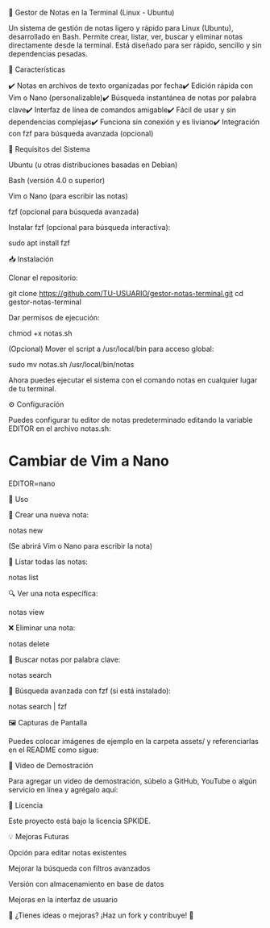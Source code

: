 📝 Gestor de Notas en la Terminal (Linux - Ubuntu)

Un sistema de gestión de notas ligero y rápido para Linux (Ubuntu), desarrollado en Bash. Permite crear, listar, ver, buscar y eliminar notas directamente desde la terminal. Está diseñado para ser rápido, sencillo y sin dependencias pesadas.

🚀 Características

✔️ Notas en archivos de texto organizadas por fecha✔️ Edición rápida con Vim o Nano (personalizable)✔️ Búsqueda instantánea de notas por palabra clave✔️ Interfaz de línea de comandos amigable✔️ Fácil de usar y sin dependencias complejas✔️ Funciona sin conexión y es liviano✔️ Integración con fzf para búsqueda avanzada (opcional)

📌 Requisitos del Sistema

Ubuntu (u otras distribuciones basadas en Debian)

Bash (versión 4.0 o superior)

Vim o Nano (para escribir las notas)

fzf (opcional para búsqueda avanzada)

Instalar fzf (opcional para búsqueda interactiva):

sudo apt install fzf

📥 Instalación

Clonar el repositorio:

git clone https://github.com/TU-USUARIO/gestor-notas-terminal.git
cd gestor-notas-terminal

Dar permisos de ejecución:

chmod +x notas.sh

(Opcional) Mover el script a /usr/local/bin para acceso global:

sudo mv notas.sh /usr/local/bin/notas

Ahora puedes ejecutar el sistema con el comando notas en cualquier lugar de tu terminal.

⚙️ Configuración

Puedes configurar tu editor de notas predeterminado editando la variable EDITOR en el archivo notas.sh:

# Cambiar de Vim a Nano
EDITOR=nano

🔧 Uso

📝 Crear una nueva nota:

notas new

(Se abrirá Vim o Nano para escribir la nota)

📜 Listar todas las notas:

notas list

🔍 Ver una nota específica:

notas view

❌ Eliminar una nota:

notas delete

🔎 Buscar notas por palabra clave:

notas search

🎯 Búsqueda avanzada con fzf (si está instalado):

notas search | fzf

🖼️ Capturas de Pantalla

Puedes colocar imágenes de ejemplo en la carpeta assets/ y referenciarlas en el README como sigue:



🎥 Video de Demostración

Para agregar un video de demostración, súbelo a GitHub, YouTube o algún servicio en línea y agrégalo aquí:



📜 Licencia

Este proyecto está bajo la licencia SPKIDE.

💡 Mejoras Futuras

Opción para editar notas existentes

Mejorar la búsqueda con filtros avanzados

Versión con almacenamiento en base de datos

Mejoras en la interfaz de usuario

📢 ¿Tienes ideas o mejoras? ¡Haz un fork y contribuye! 🚀

